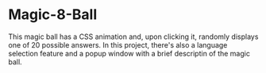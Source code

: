 # Magic-8-Ball
This magic ball has a CSS animation and, upon clicking it, randomly displays one of 20 possible answers.
In this project, there's also a language selection feature and a popup window with a brief descriptin of the magic ball.
